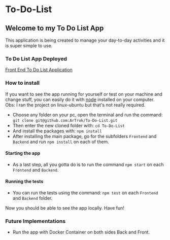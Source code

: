 # To-Do-List

## Welcome to my To Do List App

This application is being created to manage your day-to-day activities and it is super simple to use.

### To Do List App Deployed
[Front End To Do List Application](https://to-do-list-front-end-lovat.vercel.app/)

### How to install

If you want to see the app running for yourself or test on your machine and change stuff, you can easily do it with [node](https://nodejs.org/en/) installed on your computer. Obs: I ran the project on linux-ubuntu but that's not really required.

- Choose any folder on your pc, open the terminal and run the command: `git clone git@github.com:ArTrok/To-Do-List.git`
- Then enter the new cloned folder with: `cd To-Do-List`
- And install the packages with: `npm install`
- After installing the main package, go for the subfolders `Frontend` and `Backend` and run `npm install` on each of them.

#### Starting the app
- As a last step, all you gotta do is to run the command `npm start` on each `Frontend` and `Backend`.

#### Running the tests
- You can run the tests using the command: `npm test` on each `Frontend` and `Backend` folder.

Now you should be able to see the app locally. Have fun!

### Future Implementations
- Run the app with Docker Container on both sides Back and Front.
